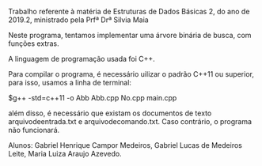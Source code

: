 Trabalho referente à matéria de Estruturas de Dados Básicas 2, do ano de 2019.2, ministrado pela Prfª Drª Silvia Maia

Neste programa, tentamos implementar uma árvore binária de busca, com funções extras.

A linguagem de programação usada foi C++.

Para compilar o programa, é necessário uilizar o padrão C++11 ou superior, para isso, usamos a linha de terminal:

$g++ -std=c++11 -o Abb Abb.cpp No.cpp main.cpp

além disso, é necessário que existam os documentos de texto arquivodeentrada.txt e arquivodecomando.txt. Caso contrário, o programa não funcionará.

Alunos: Gabriel Henrique Campor Medeiros, Gabriel Lucas de Medeiros Leite, Maria Luiza Araujo Azevedo.


